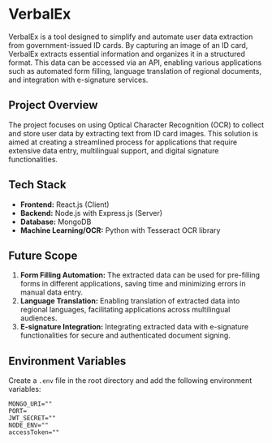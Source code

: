 # VerbalEx

VerbalEx is a tool designed to simplify and automate user data extraction from government-issued ID cards. By capturing an image of an ID card, VerbalEx extracts essential information and organizes it in a structured format. This data can be accessed via an API, enabling various applications such as automated form filling, language translation of regional documents, and integration with e-signature services.

## Project Overview

The project focuses on using Optical Character Recognition (OCR) to collect and store user data by extracting text from ID card images. This solution is aimed at creating a streamlined process for applications that require extensive data entry, multilingual support, and digital signature functionalities.

## Tech Stack

- **Frontend:** React.js (Client)
- **Backend:** Node.js with Express.js (Server)
- **Database:** MongoDB
- **Machine Learning/OCR:** Python with Tesseract OCR library

## Future Scope

1. **Form Filling Automation:** The extracted data can be used for pre-filling forms in different applications, saving time and minimizing errors in manual data entry.
2. **Language Translation:** Enabling translation of extracted data into regional languages, facilitating applications across multilingual audiences.
3. **E-signature Integration:** Integrating extracted data with e-signature functionalities for secure and authenticated document signing.

## Environment Variables

Create a `.env` file in the root directory and add the following environment variables:

```plaintext
MONGO_URI=""
PORT=
JWT_SECRET=""
NODE_ENV=""
accessToken=""
